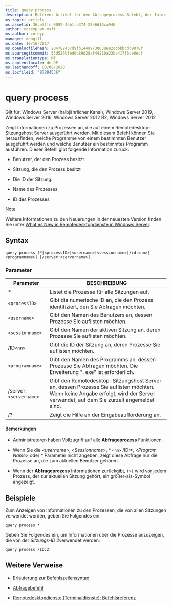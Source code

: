 ```yaml
---
title: query process
description: Referenz Artikel für den Abfrageprozess Befehl, der Informationen zu Prozessen anzeigt, die auf einem Remotedesktop-Sitzungshost Server ausgeführt werden.
ms.topic: article
ms.assetid: 36ce3ffc-0092-4eb1-a374-28e6616ca946
author: coreyp-at-msft
ms.author: coreyp
manager: dongill
ms.date: 10/16/2017
ms.openlocfilehash: 204782437d9fb144a9738038e82cdbbbcdc9078f
ms.sourcegitcommit: 53d526bfeddb89d28af44210a23ba417f6ce0ecf
ms.translationtype: MT
ms.contentlocale: de-DE
ms.lasthandoff: 08/06/2020
ms.locfileid: "87884536"
---
```

# <a name="query-process"></a>query process

Gilt für: Windows Server (halbjährlicher Kanal), Windows Server 2019, Windows Server 2016, Windows Server 2012 R2, Windows Server 2012

Zeigt Informationen zu Prozessen an, die auf einem Remotedesktop-Sitzungshost Server ausgeführt werden. Mit diesem Befehl können Sie herausfinden, welche Programme von einem bestimmten Benutzer ausgeführt werden und welche Benutzer ein bestimmtes Programm ausführen. Dieser Befehl gibt folgende Information zurück:

- Benutzer, der den Prozess besitzt

- Sitzung, die den Prozess besitzt

- Die ID der Sitzung.

- Name des Prozesses

- ID des Prozesses

> [!NOTE]
> Weitere Informationen zu den Neuerungen in der neuesten Version finden Sie unter [What es New in Remotedesktopdienste in Windows Server](/previous-versions/windows/it-pro/windows-server-2012-r2-and-2012/dn283323(v=ws.11)).

## <a name="syntax"></a>Syntax

```
query process [*|<processID>|<username>|<sessionname>|/id:<nn>|<programname>] [/server:<servername>]
```

### <a name="parameters"></a>Parameter

| Parameter | BESCHREIBUNG |
|--|--|
| * | Listet die Prozesse für alle Sitzungen auf. |
| `<processID>` | Gibt die numerische ID an, die den Prozess identifiziert, den Sie Abfragen möchten. |
| `<username>` | Gibt den Namen des Benutzers an, dessen Prozesse Sie auflisten möchten. |
| `<sessionname>` | Gibt den Namen der aktiven Sitzung an, deren Prozesse Sie auflisten möchten. |
| /ID`<nn>` | Gibt die ID der Sitzung an, deren Prozesse Sie auflisten möchten. |
| `<programname>` | Gibt den Namen des Programms an, dessen Prozesse Sie Abfragen möchten. Die Erweiterung ". exe" ist erforderlich. |
| /server:`<servername>` | Gibt den Remotedesktop-Sitzungshost Server an, dessen Prozesse Sie auflisten möchten. Wenn keine Angabe erfolgt, wird der Server verwendet, auf dem Sie zurzeit angemeldet sind. |
| /? | Zeigt die Hilfe an der Eingabeaufforderung an. |

#### <a name="remarks"></a>Bemerkungen

- Administratoren haben Vollzugriff auf alle **Abfrageprozess** Funktionen.

- Wenn Sie die <*username*>, <*Sessionname*>, * `<nn>` /ID:*, <*Program Name*> oder *&#42;* Parameter nicht angeben, zeigt diese Abfrage nur die Prozesse an, die zum aktuellen Benutzer gehören.

- Wenn der **Abfrageprozess** Informationen zurückgibt, `(>)` wird vor jedem Prozess, der zur aktuellen Sitzung gehört, ein größer-als-Symbol angezeigt.

## <a name="examples"></a>Beispiele

Zum Anzeigen von Informationen zu den Prozessen, die von allen Sitzungen verwendet werden, geben Sie Folgendes ein:

```
query process *
```

Geben Sie Folgendes ein, um Informationen über die Prozesse anzuzeigen, die von der *Sitzungs-ID 2*verwendet werden:

```
query process /ID:2
```

## <a name="additional-references"></a>Weitere Verweise

- [Erläuterung zur Befehlszeilensyntax](command-line-syntax-key.md)

- [Abfragebefehl](query.md)

- [Remotedesktopdienste (Terminaldienste): Befehlsreferenz](remote-desktop-services-terminal-services-command-reference.md)
